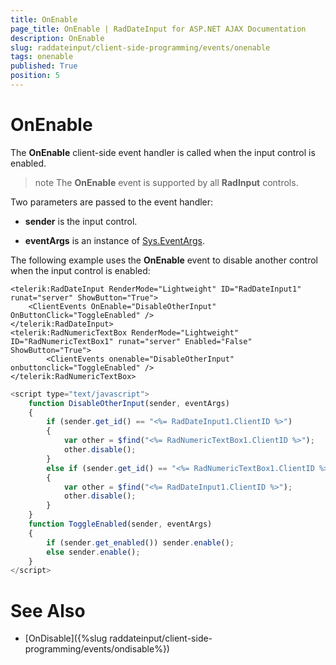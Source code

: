 ```yaml
---
title: OnEnable
page_title: OnEnable | RadDateInput for ASP.NET AJAX Documentation
description: OnEnable
slug: raddateinput/client-side-programming/events/onenable
tags: onenable
published: True
position: 5
---
```


# OnEnable





The **OnEnable** client-side event handler is called when the input control is enabled.

>note The **OnEnable** event is supported by all **RadInput** controls.
>


Two parameters are passed to the event handler:

* **sender** is the input control.

* **eventArgs** is an instance of [Sys.EventArgs](https://www.asp.net/AJAX/Documentation/Live/ClientReference/Sys/EventArgsClass/default.aspx).

The following example uses the **OnEnable** event to disable another control when the input control is enabled:

````ASPNET
<telerik:RadDateInput RenderMode="Lightweight" ID="RadDateInput1" runat="server" ShowButton="True">
	<ClientEvents OnEnable="DisableOtherInput" OnButtonClick="ToggleEnabled" />
</telerik:RadDateInput>
<telerik:RadNumericTextBox RenderMode="Lightweight" ID="RadNumericTextBox1" runat="server" Enabled="False" ShowButton="True">
		<ClientEvents onenable="DisableOtherInput" onbuttonclick="ToggleEnabled" />
</telerik:RadNumericTextBox>
````



````JavaScript
<script type="text/javascript">
	function DisableOtherInput(sender, eventArgs)
	{
		if (sender.get_id() == "<%= RadDateInput1.ClientID %>")
		{
			var other = $find("<%= RadNumericTextBox1.ClientID %>");
			other.disable();
		}
		else if (sender.get_id() == "<%= RadNumericTextBox1.ClientID %>")
		{
			var other = $find("<%= RadDateInput1.ClientID %>");
			other.disable();
		}
	}
	function ToggleEnabled(sender, eventArgs)
	{
		if (sender.get_enabled()) sender.enable();
		else sender.enable();
	}
</script>
````



# See Also

 * [OnDisable]({%slug raddateinput/client-side-programming/events/ondisable%})
